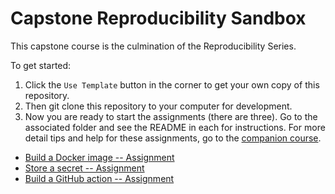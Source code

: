 # Capstone Reproducibility Sandbox

This capstone course is the culmination of the Reproducibility Series.

To get started:

1. Click the `Use Template` button in the corner to get your own copy of this repository.
2. Then git clone this repository to your computer for development.
3. Now you are ready to start the assignments (there are three). Go to the associated folder and see the README in each for instructions. For more detail tips and help for these assignments, go to the [companion course](http://hutchdatascience.org/reproducibility_capstone/).

- [Build a Docker image -- Assignment](https://github.com/fhdsl/capstone-sandbox/blob/main/Docker_Assignment/README.md)
- [Store a secret -- Assignment](https://github.com/fhdsl/capstone-sandbox/blob/main/GitHub_Secret_Assignment/README.md)
- [Build a GitHub action -- Assignment](https://github.com/fhdsl/capstone-sandbox/blob/main/GitHub_Action_Assignment/README.md)
